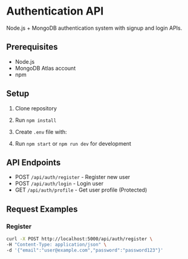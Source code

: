 # Authentication API

Node.js + MongoDB authentication system with signup and login APIs.

## Prerequisites
- Node.js
- MongoDB Atlas account
- npm

## Setup
1. Clone repository
2. Run `npm install`
3. Create `.env` file with:


4. Run `npm start` or `npm run dev` for development

## API Endpoints
- POST `/api/auth/register` - Register new user
- POST `/api/auth/login` - Login user
- GET `/api/auth/profile` - Get user profile (Protected)

## Request Examples

### Register
```bash
curl -X POST http://localhost:5000/api/auth/register \
-H "Content-Type: application/json" \
-d '{"email":"user@example.com","password":"password123"}'